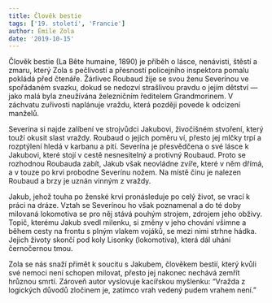 ```yaml
---
title: Člověk bestie
tags: ['19. století', 'Francie']
author: Émile Zola
date: '2019-10-15'
---
```


Člověk bestie (La Bête humaine, 1890) je příběh o lásce, nenávisti, štěstí a zmaru, který Zola s pečlivostí a přesností policejního inspektora pomalu pokládá před čtenáře. Žárlivec Roubaud žije se svou ženu Severínou ve spořádaném svazku, dokud se nedozví strašlivou pravdu o jejím dětství — jako malá byla zneužívána železničním ředitelem Grandmorinem. V záchvatu zuřivosti naplánuje vraždu, která později povede k odcizení manželů.

Severína si najde zalíbení ve strojvůdci Jakubovi, živočišném stvoření, který touží okusit slast vraždy. Roubaud o jejich poměru ví, přesto jej mlčky trpí a rozptýlení hledá v karbanu a pití. Severína je přesvědčena o své lásce k Jakubovi, které stojí v cestě nesnesitelný a protivný Roubaud. Proto se rozhodnou Roubauda zabít, Jakub však neovládne zvíře, které v něm dřímá, a v touze po krvi probodne Severínu nožem. Na místě činu je nalezen Roubaud a brzy je uznán vinným z vraždy.

Jakub, jehož touha po ženské krvi pronásleduje po celý život, se vrací k práci na dráze. Vztah se Severínou ho však poznamenal a do té doby milovaná lokomotiva se pro něj stává pouhým strojem, zdrojem jeho obživy. Topič, kterému Jakub svedl milenku, si změny v jeho chování všimne a během cesty na frontu s plným vlakem vojáků, se mezi nimi strhne hádka. Jejich životy skončí pod koly Lisonky (lokomotiva), která dál uhání černočernou tmou.

Zola se nás snaží přimět k soucitu s Jakubem, člověkem bestií, který kvůli své nemoci není schopen milovat, přesto jej nakonec nechává zemřít hrůznou smrtí. Zároveň autor vyslovuje kacířskou myšlenku: “Vražda z logických důvodů zločinem je, zatímco vrah vedený pudem vrahem není.”

